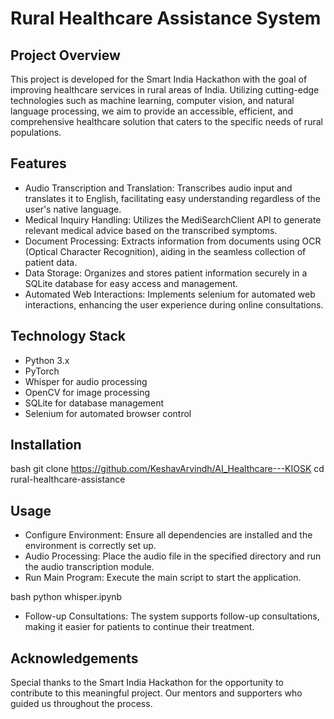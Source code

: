 # Rural Healthcare Assistance System

## Project Overview
This project is developed for the Smart India Hackathon with the goal of improving healthcare services in rural areas of India. Utilizing cutting-edge technologies such as machine learning, computer vision, and natural language processing, we aim to provide an accessible, efficient, and comprehensive healthcare solution that caters to the specific needs of rural populations.

## Features
- Audio Transcription and Translation: Transcribes audio input and translates it to English, facilitating easy understanding regardless of the user's native language.
- Medical Inquiry Handling: Utilizes the MediSearchClient API to generate relevant medical advice based on the transcribed symptoms.
- Document Processing: Extracts information from documents using OCR (Optical Character Recognition), aiding in the seamless collection of patient data.
- Data Storage: Organizes and stores patient information securely in a SQLite database for easy access and management.
- Automated Web Interactions: Implements selenium for automated web interactions, enhancing the user experience during online consultations.

## Technology Stack

- Python 3.x
- PyTorch
- Whisper for audio processing
- OpenCV for image processing
- SQLite for database management
- Selenium for automated browser control

## Installation

bash
git clone https://github.com/KeshavArvindh/AI_Healthcare---KIOSK
cd rural-healthcare-assistance


## Usage
- Configure Environment: Ensure all dependencies are installed and the environment is correctly set up.
- Audio Processing: Place the audio file in the specified directory and run the audio transcription module.
- Run Main Program: Execute the main script to start the application.

bash
python whisper.ipynb

- Follow-up Consultations: The system supports follow-up consultations, making it easier for patients to continue their treatment.

## Acknowledgements
Special thanks to the Smart India Hackathon for the opportunity to contribute to this meaningful project. Our mentors and supporters who guided us throughout the process.
